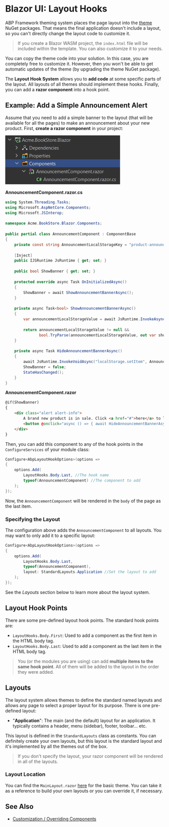 # Blazor UI: Layout Hooks

ABP Framework theming system places the page layout into the [theme](theming.md) NuGet packages. That means the final application doesn't include a layout, so you can't directly change the layout code to customize it.

> If you create a Blazor WASM project, the `index.html` file will be included within the template. You can also customize it to your needs.

You can copy the theme code into your solution. In this case, you are completely free to customize it. However, then you won't be able to get automatic updates of the theme (by upgrading the theme NuGet package).

The **Layout Hook System** allows you to **add code** at some specific parts of the layout. All layouts of all themes should implement these hooks. Finally, you can add a **razor component** into a hook point.

## Example: Add a Simple Announcement Alert

Assume that you need to add a simple banner to the layout (that will be available for all the pages) to make an announcement about your new product. First, **create a razor component** in your project:

![bookstore-banner-component](../../../images/bookstore-banner-component.png)

**AnnouncementComponent.razor.cs**

```csharp
using System.Threading.Tasks;
using Microsoft.AspNetCore.Components;
using Microsoft.JSInterop;

namespace Acme.BookStore.Blazor.Components;

public partial class AnnouncementComponent : ComponentBase
{
    private const string AnnouncementLocalStorageKey = "product-announcement-status";

    [Inject]
    public IJSRuntime JsRuntime { get; set; }

    public bool ShowBanner { get; set; }

    protected override async Task OnInitializedAsync()
    {
        ShowBanner = await ShowAnnouncementBannerAsync();
    }

    private async Task<bool> ShowAnnouncementBannerAsync()
    {
        var announcementLocalStorageValue = await JsRuntime.InvokeAsync<string>("localStorage.getItem", AnnouncementLocalStorageKey);

        return announcementLocalStorageValue != null && 
               bool.TryParse(announcementLocalStorageValue, out var showAnnouncementBanner) && showAnnouncementBanner;
    }

    private async Task HideAnnouncementBannerAsync()
    {
        await JsRuntime.InvokeVoidAsync("localStorage.setItem", AnnouncementLocalStorageKey, true);
        ShowBanner = false;
        StateHasChanged();
    }
}
```

**AnnouncementComponent.razor**

```html
@if(ShowBanner)
{
    <div class="alert alert-info">
        A brand new product is in sale. Click <a href="#">here</a> to learn more.
        <button @onclick="async () => { await HideAnnouncementBannerAsync(); }">Hide</button>
    </div>
}
```

Then, you can add this component to any of the hook points in the `ConfigureServices` of your module class:

```csharp
Configure<AbpLayoutHookOptions>(options =>
{
    options.Add(
        LayoutHooks.Body.Last, //The hook name
        typeof(AnnouncementComponent) //The component to add
    );
});
```

Now, the `AnnouncementComponent` will be rendered in the `body` of the page as the last item.

### Specifying the Layout

The configuration above adds the `AnnouncementComponent` to all layouts. You may want to only add it to a specific layout:

````csharp
Configure<AbpLayoutHookOptions>(options =>
{
    options.Add(
        LayoutHooks.Body.Last,
        typeof(AnnouncementComponent),
        layout: StandardLayouts.Application //Set the layout to add
    );
});
````

See the *Layouts* section below to learn more about the layout system.

## Layout Hook Points

There are some pre-defined layout hook points. The standard hook points are:

* `LayoutHooks.Body.First`: Used to add a component as the first item in the HTML body tag.
* `LayoutHooks.Body.Last`: Used to add a component as the last item in the HTML body tag.

> You (or the modules you are using) can add **multiple items to the same hook point**. All of them will be added to the layout in the order they were added.

## Layouts

The layout system allows themes to define the standard named layouts and allows any page to select a proper layout for its purpose. There is one pre-defined layout:

* "**Application**": The main (and the default) layout for an application. It typically contains a header, menu (sidebar), footer, toolbar... etc. 

This layout is defined in the `StandardLayouts` class as constants. You can definitely create your own layouts, but this layout is the standard layout and it's implemented by all the themes out of the box.

> If you don't specify the layout, your razor component will be rendered in all of the layouts.

### Layout Location

You can find the `MainLayout.razor` [here](https://github.com/abpframework/abp/blob/dev/modules/basic-theme/src/Volo.Abp.AspNetCore.Components.Web.BasicTheme/Themes/Basic/MainLayout.razor) for the basic theme. You can take it as a reference to build your own layouts or you can override it, if necessary.

## See Also

* [Customization / Overriding Components](customization-overriding-components.md)
